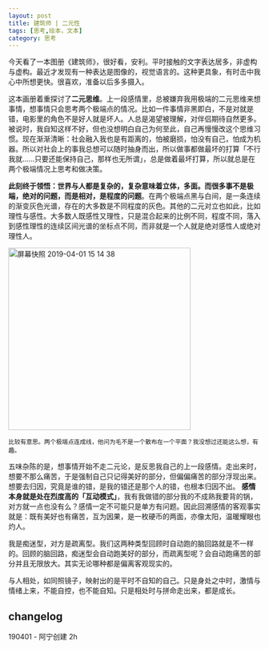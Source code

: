 ```yaml
---
layout: post
title: 建筑师 | 二元性
tags: [思考,绘本，文本]
category: 思考
---
```



今天看了一本图册《建筑师》，很好看，安利。平时接触的文字表达居多，非虚构与虚构。最近才发现有一种表达是图像的，视觉语言的。这种更具象，有时击中我心中所想更快。很喜欢，准备以后多多摄入。

这本画册着重探讨了**二元思维**。上一段感情里，总被嫌弃我用极端的二元思维来想事情，想事情只会思考两个极端点的情况。比如一件事情非黑即白，不是对就是错，电影里的角色不是好人就是坏人。人总是渴望被理解，对伴侣期待自然更多。被说时，我自知这样不好，但也没想明白自己为何至此，自己再慢慢改这个思维习惯。现在渐渐清晰：社会融入我也是有距离的，怕被磨损，怕没有自己，怕成为机器。所以对社会上的事我总想可以随时抽身而出，所以做事都做最坏的打算「不行我就......只要还能保持自己，那样也无所谓」，总是做着最坏打算，所以就总是在两个极端情况上思考和做决策。

**此刻终于领悟：世界与人都是复杂的，复杂意味着立体，多面。而很多事不是极端，绝对的问题，而是相对，是程度的问题**。在两个极端点黑与白间，是一条连续的渐变灰色光谱，存在的大多数是不同程度的灰色。其他的二元对立也如此，比如理性与感性。大多数人既感性又理性，只是混合起来的比例不同，程度不同，落入到感性理性的连续区间光谱的坐标点不同，而非就是一个人就是绝对感性人或绝对理性人。

<img width="364" alt="屏幕快照 2019-04-01 15 14 38" src="https://user-images.githubusercontent.com/20737239/55309597-e1b0e080-5490-11e9-84af-677360dfbd68.png">

`比较有意思。两个极端点连成线，他问为毛不是一个散布在一个平面？我没想过还能这么想，有趣。`

五味杂陈的是，想事情开始不走二元论，是反思我自己的上一段感情。走出来时，想要不那么痛苦，于是强制自己只记得美好的部分，但偏偏痛苦的部分浮现出来。想要去归因，究竟是谁的错，是我的错还是那个人的错，也根本归因不出。 **感情本身就是处在烈度高的「互动模式」**，我有我做错的部分我的不成熟我要背的锅，对方就一点也没有么？感情一定不可能只是单方有问题。因此回溯感情的客观事实就是：既有美好也有痛苦，互为因果，是一枚硬币的两面，亦像太阳，温暖耀眼也灼人。

我是痴迷型，对方是疏离型。我们这两种类型回顾时自动跑的脑回路就是不一样的。回顾的脑回路，痴迷型会自动跑美好的部分，而疏离型呢？会自动跑痛苦的部分并且无限放大。其实无论哪种都是偏离客观现实的。

与人相处，如同照镜子，映射出的是平时不自知的自己。只是身处之中时，激情与情绪上来，不能自控，也不能自知。只是相处时与拼命走出来，都是成长。

## changelog
190401 - 阿宁创建 2h



